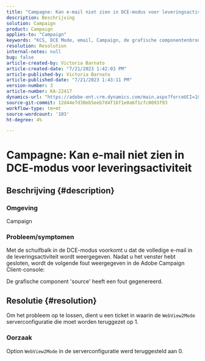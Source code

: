 ```yaml
---
title: "Campagne: Kan e-mail niet zien in DCE-modus voor leveringsactiviteit"
description: Beschrijving
solution: Campaign
product: Campaign
applies-to: "Campaign"
keywords: "KCS, DCE Mode, email, Campaign, de grafische componentenbron heeft een fout, leveringsactiviteit geproduceerd"
resolution: Resolution
internal-notes: null
bug: false
article-created-by: Victoria Barnato
article-created-date: "7/21/2023 1:42:03 PM"
article-published-by: Victoria Barnato
article-published-date: "7/21/2023 1:43:11 PM"
version-number: 3
article-number: KA-22417
dynamics-url: "https://adobe-ent.crm.dynamics.com/main.aspx?forceUCI=1&pagetype=entityrecord&etn=knowledgearticle&id=8d3ce95b-cc27-ee11-9966-6045bd006b4b"
source-git-commit: 12d44e7d30eb5eeb7d4f16f1e0a6f1cfc0093f93
workflow-type: tm+mt
source-wordcount: '103'
ht-degree: 4%

---
```


# Campagne: Kan e-mail niet zien in DCE-modus voor leveringsactiviteit

## Beschrijving {#description}


### Omgeving

Campaign

### Probleem/symptomen

Met de schuifbalk in de DCE-modus voorkomt u dat de volledige e-mail in de leveringsactiviteit wordt weergegeven. Nadat u het venster hebt gesloten, wordt de volgende fout weergegeven in de Adobe Campaign Client-console:

De grafische component &#39;source&#39; heeft een fout gegenereerd.


## Resolutie {#resolution}


Om het probleem op te lossen, dient u een ticket in waarin de `WebView2Mode` serverconfiguratie die moet worden teruggezet op 1.

### Oorzaak

Option `WebView2Mode` in de serverconfiguratie werd teruggesteld aan 0.
